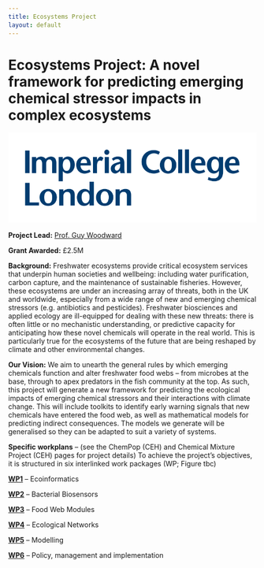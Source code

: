 ```yaml
---
title: Ecosystems Project
layout: default
---
```


# Ecosystems Project: A novel framework for predicting emerging chemical stressor impacts in complex ecosystems 

![](/assets/img/imperial-logo.svg)


**Project Lead:** [Prof. Guy Woodward](https://www.imperial.ac.uk/people/guy.woodward)

**Grant Awarded:** £2.5M

**Background:** Freshwater ecosystems provide critical ecosystem services that underpin human societies and wellbeing: including water purification, carbon capture, and the maintenance of sustainable fisheries. However, these ecosystems are under an increasing array of threats, both in the UK and worldwide, especially from a wide range of new and emerging chemical stressors (e.g. antibiotics and pesticides). Freshwater biosciences and applied ecology are ill-equipped for dealing with these new threats: there is often little or no mechanistic understanding, or predictive capacity for anticipating how these novel chemicals will operate in the real world. This is particularly true for the ecosystems of the future that are being reshaped by climate and other environmental changes. 

**Our Vision:**  We aim to unearth the general rules by which emerging chemicals function and alter freshwater food webs – from microbes at the base, through to apex predators in the fish community at the top. As such, this project will generate a new framework for predicting the ecological impacts of emerging chemical stressors and their interactions with climate change. This will include toolkits to identify early warning signals that new chemicals have entered the food web, as well as mathematical models for predicting indirect consequences. The models we generate will be generalised so they can be adapted to suit a variety of systems.  

**Specific workplans** – (see the ChemPop (CEH) and Chemical Mixture Project (CEH) pages for project details)
To achieve the project’s objectives, it is structured in six interlinked work packages (WP; Figure tbc)

[**WP1**](/WP1.md) – Ecoinformatics

[**WP2**](/WP2.md) – Bacterial Biosensors

[**WP3**](/WP3.md) – Food Web Modules

[**WP4**](/WP4.md) – Ecological Networks

[**WP5**](/WP5.md) – Modelling

[**WP6**](/WP6.md) – Policy, management and implementation
